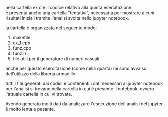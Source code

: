 nella cartella ex c'è il codice relativo alla quinta esercitazione.  
è presenta anche una cartella "tentativi", necessaria per mostrare alcuni risultati iniziali tramite l'analisi svolta nello jupyter notebook.    
   
la cartella è organizzata nel seguente modo:  
1. makefile  
2. ex\_1.cpp  
3. funz.cpp  
4. funz.h  
5. file utili per il generatore di numeri casuali  
    
anche per questo esercitazione (come nella quarta) mi sono avvalso dell'utilizzo della libreria armadillo.    
   
tutti i file generati dai codici e contenenti i dati necessari al jupyter notebook per l'analisi si trovano nella cartella in cui è presente il notebook. ovvero l'attuale cartella in cui vi trovate.     
    
Avendo generato molti dati da analizzare l'esecuzione dell'analisi nel jupyter è molto lenta e pesante.  

